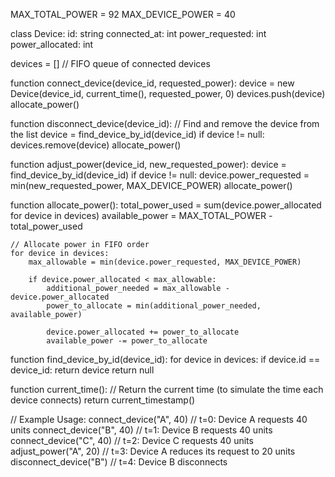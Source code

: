 MAX_TOTAL_POWER = 92
MAX_DEVICE_POWER = 40

class Device:
    id: string
    connected_at: int
    power_requested: int
    power_allocated: int

devices = []  // FIFO queue of connected devices

function connect_device(device_id, requested_power):
    device = new Device(device_id, current_time(), requested_power, 0)
    devices.push(device)
    allocate_power()

function disconnect_device(device_id):
    // Find and remove the device from the list
    device = find_device_by_id(device_id)
    if device != null:
        devices.remove(device)
        allocate_power()

function adjust_power(device_id, new_requested_power):
    device = find_device_by_id(device_id)
    if device != null:
        device.power_requested = min(new_requested_power, MAX_DEVICE_POWER)
        allocate_power()

function allocate_power():
    total_power_used = sum(device.power_allocated for device in devices)
    available_power = MAX_TOTAL_POWER - total_power_used

    // Allocate power in FIFO order
    for device in devices:
        max_allowable = min(device.power_requested, MAX_DEVICE_POWER)
        
        if device.power_allocated < max_allowable:
            additional_power_needed = max_allowable - device.power_allocated
            power_to_allocate = min(additional_power_needed, available_power)
            
            device.power_allocated += power_to_allocate
            available_power -= power_to_allocate

function find_device_by_id(device_id):
    for device in devices:
        if device.id == device_id:
            return device
    return null

function current_time():
    // Return the current time (to simulate the time each device connects)
    return current_timestamp()

// Example Usage:
connect_device("A", 40)  // t=0: Device A requests 40 units
connect_device("B", 40)  // t=1: Device B requests 40 units
connect_device("C", 40)  // t=2: Device C requests 40 units
adjust_power("A", 20)    // t=3: Device A reduces its request to 20 units
disconnect_device("B")   // t=4: Device B disconnects
